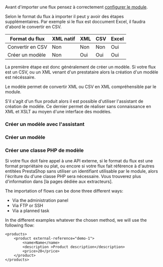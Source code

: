 Avant d'importer une flux pensez à correctement [configurer le module](!fr/Installation).

Selon le format du flux à importer il peut y avoir des étapes supplémentaires. Par exemple si le flux est doccument Excel, il faudra d'abord le convertir en CSV.

| Format du flux   | XML natif | XML | CSV | Excel |
|------------------|-----------|-----|-----|-------|
| Convertir en CSV | Non       | Non | Non | Oui   |
| Créer un modèle  | Non       | Oui | Oui | Oui   |


La première étape est donc généralement de créer un modèle. Si votre flux est un CSV, ou un XML venant d'un prestataire alors la création d'un modèle est nécéssaire.

Le modèle permet de convertir XML ou CSV en XML compréhensible par le module.

S'il s'agit d'un flux produit alors il est possible d'utiliser l'assistant de création de modèle. Ce dernier permet de réaliser sans connaissance en XML et XSLT au moyen d'une interface des modèles.

### Créer un modèle avec l'assistant

### Créer un modèle

### Créer une classe PHP de modèle

Si votre flux doit faire appel à une API externe, si le format du flux est une format propriétaire ou plat, ou encore si votre flux fait référence à d'autres entitées PrestaShop sans utiliser un identifiant utilisable par le module, alors l'écriture du d'une classe PHP sera nécessaire. Vous trouverez plus d'information dans [la pages dédiée aux extracteurs].




The importation of flows can be done three different ways:

* Via the administration panel 
* Via FTP or SSH
* Via a planned task

In the different examples whatever the chosen method, we will use the following flow:

```
<products>
	<product external-reference="demo-1">
		<name>Name</name>
		<description >Product description</description>
		<price>20</price>
	</product>
</products>
```
